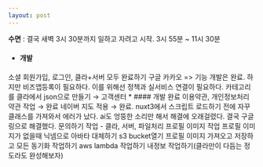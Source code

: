 ```yaml
---
layout: post
---
```

**수면** : 결국 새벽 3시 30분까지 일하고 자려고 시작. 3시 55분 ~ 11시 30분
* #### 개발
소셜 회원가입, 로그인, 클라+서버 모두 완료하기
구글
카카오 => 기능 개발은 완료. 하지만 비즈앱등록이 필요하다. 이를 위해선 정책과 실서비스 연결이 필요하다.
카테고리를 클라에서 json으로 만들기 → 고객센터 * #### 개발 완료
이용약관, 개인정보처리약관 작업 → 완료
네이버 지도 적용 → 완료.  nuxt3에서 스크립트 로드하기 전에 자꾸 클래스를 가져와서 에러가 났다. ai도 엉뚱한 소리만 해서 해결에 오래걸렸다. 결국 구글링으로 해결했다.
문의하기 작업 - 클라, 서버, 파일처리
프로필 이미지 작업 
프로필 이미지가 없을때 닉넴으로 아바타 대체하기
s3 bucket열기
프로필 이미지 가져오고 저장하고 모든 동기화 작업하기
aws lambda 작업하기
내정보 작업하기(클라만이 다듬는 정도라도 완성해보자)